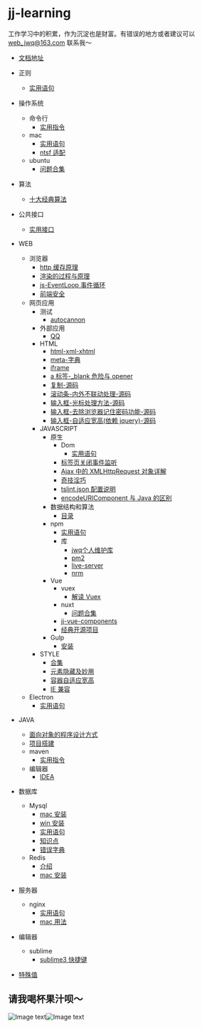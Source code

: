 # jj-learning

工作学习中的积累，作为沉淀也是财富。有错误的地方或者建议可以 web_jwq@163.com 联系我～

-   [文档地址](https://sunny-world.github.io/jj-learning/)

-   正则
    -   [实用语句](./正则/实用语句.md)
-   操作系统
    -   命令行
        -   [实用指令](./操作系统/命令行/实用指令.md)
    -   mac
        -   [实用语句](./操作系统/mac/实用语句.md)
        -   [ntsf 适配](./操作系统/mac/ntsf适配.md)
    -   ubuntu
        -   [问题合集](./操作系统/ubuntu/问题合集.md)
-   算法
    -   [十大经典算法](./算法/十大经典算法.md)
-   公共接口
    -   [实用接口](./公共接口//实用接口.md)
-   WEB
    -   浏览器
        -   [http 缓存原理](./WEB/浏览器/http缓存原理.md)
        -   [渲染的过程与原理](./WEB/浏览器/渲染的过程与原理.md)
        -   [js-EventLoop 事件循环](./WEB/浏览器/js-EventLoop事件循环.md)
        -   [前端安全](./WEB/浏览器/前端安全.md)
    -   网页应用
        -   测试
            -   [autocannon](./WEB/测试/性能测试.md)
        -   外部应用
            -   [QQ](./WEB/网页应用/外部应用/QQ.md)
        -   HTML
            -   [html-xml-xhtml](./WEB/网页应用/HTML/html-xml-xhtml.md)
            -   [meta-字典](./WEB/网页应用/HTML/meta-字典.md)
            -   [iframe](./WEB/网页应用/HTML/iframe.md)
            -   [a 标签-\_blank 危险与 opener](./WEB/网页应用/HTML/a标签-_blank危险与opener.md)
            -   [复制-源码](./WEB/网页应用/HTML/复制.md)
            -   [滚动条-内外不联动处理-源码](./WEB/网页应用/HTML/滚动条-内外不联动处理.md)
            -   [输入框-光标处理方法-源码](./WEB/网页应用/HTML/输入框-光标处理方法.md)
            -   [输入框-去除浏览器记住密码功能-源码](./WEB/网页应用/HTML/输入框-去除浏览器记住密码功能.md)
            -   [输入框-自适应宽高(依赖 jquery)-源码](<./WEB/网页应用/HTML/输入框-自适应宽高(依赖jquery).md>)
        -   JAVASCRIPT
            -   原生
                -   Dom
                    -   [实用语句](./WEB/网页应用/JAVASCRIPT/原生/Dom/实用语句.md)
                -   [标签页关闭事件监听](./WEB/网页应用/JAVASCRIPT/原生/标签页关闭事件监听.md)
                -   [Ajax 中的 XMLHttpRequest 对象详解](./WEB/网页应用/JAVASCRIPT/原生/Ajax中的XMLHttpRequest对象详解.md)
                -   [奇技淫巧](./WEB/网页应用/JAVASCRIPT/原生/奇技淫巧.md)
                -   [tslint.json 配置说明](./WEB/网页应用/JAVASCRIPT/原生/tslint.json配置说明.md)
                -   [encodeURIComponent 与 Java 的区别](./WEB/网页应用/JAVASCRIPT/原生/encodeURIComponent与Java的区别.md)
            -   数据结构和算法
                -   [目录](./WEB/网页应用/JAVASCRIPT/数据结构和算法/目录.md)
            -   npm
                -   [实用语句](./WEB/网页应用/JAVASCRIPT/npm/实用语句.md)
                -   库
                    -   [jwq个人维护库](https://jiweiqing.cn)
                    -   [pm2](./WEB/网页应用/JAVASCRIPT/npm/库/pm2.md)
                    -   [live-server](./WEB/网页应用/JAVASCRIPT/npm/库/live-server.md)
                    -   [nrm](./WEB/网页应用/JAVASCRIPT/npm/库/nrm.md)
            -   Vue
                -   vuex
                    -   [解读 Vuex](./WEB/网页应用/JAVASCRIPT/Vue/vuex/解读Vuex.md)
                -   nuxt
                    -   [问题合集](./WEB/网页应用/JAVASCRIPT/Vue/nuxt/问题合集.md)
                -   [jj-vue-components](https://hangzhou-zhiwang.github.io/jj-vue-components/dist/#/)
                -   [经典开源项目](./WEB/网页应用/JAVASCRIPT/Vue/经典开源项目.md)
            -   Gulp
                -   [安装](./WEB/网页应用/JAVASCRIPT/Gulp/安装.md)
        -   STYLE
            -   [合集](./WEB/网页应用/STYLE/合集.md)
            -   [元素隐藏及妙用](./WEB/网页应用/STYLE/元素隐藏及妙用.md)
            -   [容器自适应宽高](./WEB/网页应用/STYLE/容器自适应宽高.md)
            -   [IE 兼容](./WEB/网页应用/STYLE/IE兼容.md)
    -   Electron
        -   [实用语句](./WEB/Electron/实用语句.md)
-   JAVA
    -   [面向对象的程序设计方式](./java/面向对象的程序设计方式.md)
    -   [项目搭建](./java/项目搭建.md)
    -   maven
        -   [实用指令](./java/maven/实用指令.md)
    -   编辑器
        -   [IDEA](./java/编辑器/IDEA.md)
-   数据库
    -   Mysql
        -   [mac 安装](./数据库/Mysql/mac安装.md)
        -   [win 安装](./数据库/Mysql/win安装.md)
        -   [实用语句](./数据库/Mysql/实用语句.md)
        -   [知识点](./数据库/Mysql/知识点.md)
        -   [错误字典](./数据库/Mysql/错误字典.md)
    -   Redis
        -   [介绍](./数据库/Redis/介绍.md)
        -   [mac 安装](./数据库/Redis/mac安装.md)
-   服务器
    -   nginx
        -   [实用语句](./服务器/nginx/实用语句.md)
        -   [mac 用法](./服务器/nginx/mac用法.md)
-   编辑器
    -   sublime
        -   [sublime3 快捷键](./编辑器/sublime/sublime3快捷键.md)
-   [特殊值](./特殊值/index.md)

## 请我喝杯果汁呗～

![Image text](https://github.com/sunny-world/jj-learning/blob/master/image/alipay.jpg?raw=true)![Image text](https://github.com/sunny-world/jj-learning/blob/master/image/wechat.jpg?raw=true)
